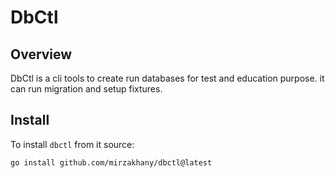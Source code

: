 # DbCtl

## Overview
DbCtl is a cli tools to create run databases for test and education purpose. 
it can run migration and setup fixtures.

## Install
To install `dbctl` from it source:

```shell
go install github.com/mirzakhany/dbctl@latest
```

